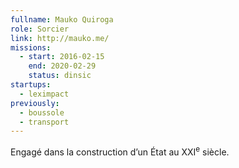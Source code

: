```yaml
---
fullname: Mauko Quiroga
role: Sorcier
link: http://mauko.me/
missions:
  - start: 2016-02-15
    end: 2020-02-29
    status: dinsic
startups:
  - leximpact
previously:
  - boussole
  - transport
---
```


Engagé dans la construction d’un État au XXI<sup>e</sup> siècle.
